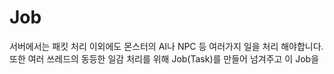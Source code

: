 # Job
서버에서는 패킷 처리 이외에도 몬스터의 AI나 NPC 등 여러가지 일을 처리 해야합니다. 또한 여러 쓰레드의 동등한 일감 처리를 위해 Job(Task)를 만들어 넘겨주고 이 Job을 
